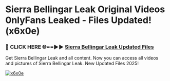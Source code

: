 # Sierra Bellingar Leak Original Videos 0nlyFans Leaked - Files Updated! (x6x0e)

<h3>🔴 CLICK HERE 🌐==►► <a href="https://tinyurl.com/x26r9saj" rel="nofollow">Sierra Bellingar Leak Updated Files</a></h3>

Get Sierra Bellingar Leak and all content. Now you can access all videos and pictures of Sierra Bellingar Leak. New Updated Files 2025!

[![x6x0e](https://i.imgur.com/LkgZPqh.gif)](https://tinyurl.com/x26r9saj)
